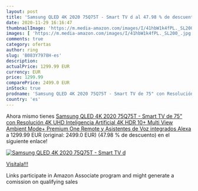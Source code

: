 ```yaml
---
layout: post
title: 'Samsung QLED 4K 2020 75Q75T - Smart TV d al 47.98 % de descuento'
date: 2020-11-29 16:16:47
thumbnailImage: 'https://m.media-amazon.com/images/I/41hbW1k4fPL._SL200_.jpg'
images: [ 'https://m.media-amazon.com/images/I/41hbW1k4fPL._SL200_.jpg' ]
comments: true
category: ofertas
author: ring
slug: 'B083Y7978H-es'
description:
actualPrice: 1299.99 EUR
currency: EUR
price: 1299.99
comparePrice: 2499.0 EUR
inStock: true
prodname: 'Samsung QLED 4K 2020 75Q75T - Smart TV de 75" con Resolución 4K UHD  Inteligencia Artificial 4K  HDR 10+  Multi View  Ambient Mode+  Premium One Remote y Asistentes de Voz integrados  Alexa '
country: 'es'
---
```


Ahora mismo tienes [Samsung QLED 4K 2020 75Q75T - Smart TV de 75" con Resolución 4K UHD  Inteligencia Artificial 4K  HDR 10+  Multi View  Ambient Mode+  Premium One Remote y Asistentes de Voz integrados  Alexa ](https://www.amazon.es/dp/B083Y7978H/?tag=tolees-21) a 1299.99 EUR (original: 2499.0 EUR) (47.98 %  de descuento) en el siguiente enlace!

[![Samsung QLED 4K 2020 75Q75T - Smart TV d](https://m.media-amazon.com/images/I/41hbW1k4fPL._SL200_.jpg)](https://www.amazon.es/dp/B083Y7978H/?tag=tolees-21)

[Visítala!!!](https://www.amazon.es/dp/B083Y7978H/?tag=tolees-21)

Links participate in Amazon Associate program and might generate a comission on qualifying sales
